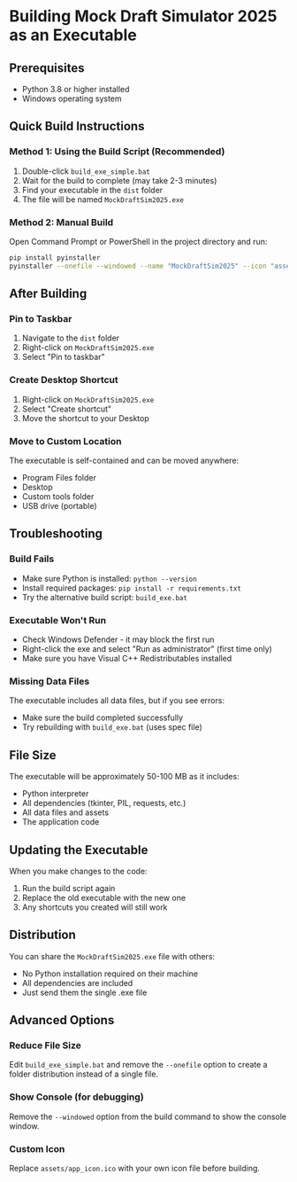 # Building Mock Draft Simulator 2025 as an Executable

## Prerequisites
- Python 3.8 or higher installed
- Windows operating system

## Quick Build Instructions

### Method 1: Using the Build Script (Recommended)
1. Double-click `build_exe_simple.bat`
2. Wait for the build to complete (may take 2-3 minutes)
3. Find your executable in the `dist` folder
4. The file will be named `MockDraftSim2025.exe`

### Method 2: Manual Build
Open Command Prompt or PowerShell in the project directory and run:
```bash
pip install pyinstaller
pyinstaller --onefile --windowed --name "MockDraftSim2025" --icon "assets/app_icon.ico" main.py
```

## After Building

### Pin to Taskbar
1. Navigate to the `dist` folder
2. Right-click on `MockDraftSim2025.exe`
3. Select "Pin to taskbar"

### Create Desktop Shortcut
1. Right-click on `MockDraftSim2025.exe`
2. Select "Create shortcut"
3. Move the shortcut to your Desktop

### Move to Custom Location
The executable is self-contained and can be moved anywhere:
- Program Files folder
- Desktop
- Custom tools folder
- USB drive (portable)

## Troubleshooting

### Build Fails
- Make sure Python is installed: `python --version`
- Install required packages: `pip install -r requirements.txt`
- Try the alternative build script: `build_exe.bat`

### Executable Won't Run
- Check Windows Defender - it may block the first run
- Right-click the exe and select "Run as administrator" (first time only)
- Make sure you have Visual C++ Redistributables installed

### Missing Data Files
The executable includes all data files, but if you see errors:
- Make sure the build completed successfully
- Try rebuilding with `build_exe.bat` (uses spec file)

## File Size
The executable will be approximately 50-100 MB as it includes:
- Python interpreter
- All dependencies (tkinter, PIL, requests, etc.)
- All data files and assets
- The application code

## Updating the Executable
When you make changes to the code:
1. Run the build script again
2. Replace the old executable with the new one
3. Any shortcuts you created will still work

## Distribution
You can share the `MockDraftSim2025.exe` file with others:
- No Python installation required on their machine
- All dependencies are included
- Just send them the single .exe file

## Advanced Options

### Reduce File Size
Edit `build_exe_simple.bat` and remove the `--onefile` option to create a folder distribution instead of a single file.

### Show Console (for debugging)
Remove the `--windowed` option from the build command to show the console window.

### Custom Icon
Replace `assets/app_icon.ico` with your own icon file before building.